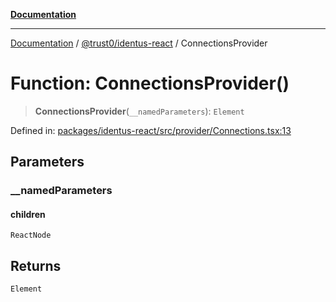 [**Documentation**](../../../README.md)

***

[Documentation](../../../README.md) / [@trust0/identus-react](../README.md) / ConnectionsProvider

# Function: ConnectionsProvider()

> **ConnectionsProvider**(`__namedParameters`): `Element`

Defined in: [packages/identus-react/src/provider/Connections.tsx:13](https://github.com/trust0-project/identus/blob/4a6b95a933da7f04a2fcf621177e0e96c79686a5/packages/identus-react/src/provider/Connections.tsx#L13)

## Parameters

### \_\_namedParameters

#### children

`ReactNode`

## Returns

`Element`
